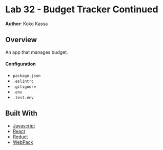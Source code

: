 # Lab 32 - Budget Tracker Continued

**Author**: Koko Kassa

## Overview
An app that manages budget.

#### Configuration
* `package.json`
* `.eslintrc`
* `.gitignore`
* `.env`
* `.test.env`

## Built With
* [Javascript](https://www.javascript.com/)
* [React](https://reactjs.org/)
* [Reduct](https://redux.js.org/)
* [WebPack](https://webpack.js.org/)

